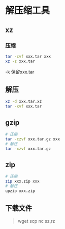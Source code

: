 # 解压缩工具

## xz

### 压缩

```bash
tar -cvf xxx.tar xxx
xz -z xxx.tar
```

-k 保留xxx.tar

## 解压

```bash
xz -d xxx.tar.xz
tar -xvf xxx.tar
```

## gzip

```bash
# 压缩
tar -czvf xxx.tar.gz xxx
# 解压
tar -xzvf xxx.tar.gz
```

## zip

```bash
# 压缩
zip xxx.zip xxx
# 解压
upzip xxx.zip
```

## 下载文件

> wget
> scp
> nc
> sz,rz
